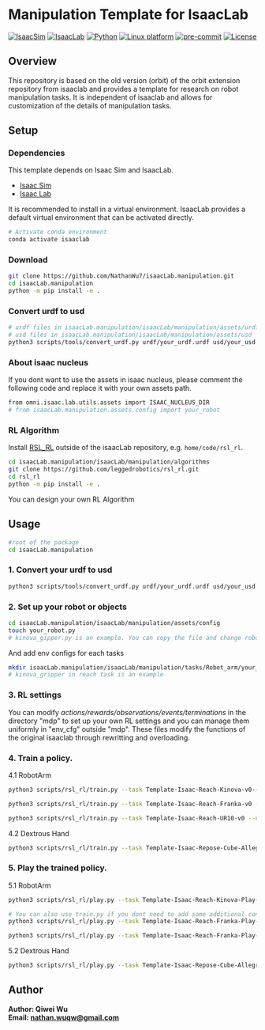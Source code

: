 # Manipulation Template for IsaacLab

[![IsaacSim](https://img.shields.io/badge/IsaacSim-4.0.0-silver.svg)](https://docs.omniverse.nvidia.com/isaacsim/latest/overview.html)
[![IsaacLab](https://img.shields.io/badge/IsaacLab-0.3.1-silver)](https://isaac-sim.github.io/IsaacLab/)
[![Python](https://img.shields.io/badge/python-3.10-blue.svg)](https://docs.python.org/3/whatsnew/3.10.html)
[![Linux platform](https://img.shields.io/badge/platform-linux--64-orange.svg)](https://releases.ubuntu.com/20.04/)
[![pre-commit](https://img.shields.io/badge/pre--commit-enabled-brightgreen?logo=pre-commit&logoColor=white)](https://pre-commit.com/)
[![License](https://img.shields.io/badge/license-MIT-yellow.svg)](https://opensource.org/license/mit)

## Overview

This repository is based on the old version (orbit) of the orbit extension repository from isaaclab and provides a template for research on robot manipulation tasks. It is independent of isaaclab and allows for customization of the details of manipulation tasks.



## Setup



### Dependencies

This template depends on Isaac Sim and IsaacLab. 

- [Isaac Sim](https://docs.omniverse.nvidia.com/isaacsim/latest/index.html)
- [Isaac Lab](https://isaac-sim.github.io/IsaacLab/)

It is recommended to install in a virtual environment. IsaacLab provides a default virtual environment that can be activated directly.
```bash
# Activate conda environment
conda activate isaaclab
```
### Download
```bash
git clone https://github.com/NathanWu7/isaacLab.manipulation.git
cd isaacLab.manipulation
python -m pip install -e .
```

### Convert urdf to usd
```bash
# urdf files in isaacLab.manipulation/isaacLab/manipulation/assets/urdf 
# usd files in isaacLab.manipulation/isaacLab/manipulation/assets/usd
python3 scripts/tools/convert_urdf.py urdf/your_urdf.urdf usd/your_usd.usd
```
### About isaac nucleus
If you dont want to use the assets in isaac nucleus, please comment the following code and replace it with your own assets path.
```bash
from omni.isaac.lab.utils.assets import ISAAC_NUCLEUS_DIR
# from isaacLab.manipulation.assets.config import your_robot
```
### RL Algorithm

Install [RSL_RL](https://github.com/leggedrobotics/rsl_rl) outside of the isaacLab repository, e.g. `home/code/rsl_rl`.

```bash
cd isaacLab.manipulation/isaacLab/manipulation/algorithms
git clone https://github.com/leggedrobotics/rsl_rl.git
cd rsl_rl
python -m pip install -e .
```
You can design your own RL Algorithm

## Usage
```bash
#root of the package
cd isaacLab.manipulation
```
### 1. Convert your urdf to usd
```bash
python3 scripts/tools/convert_urdf.py urdf/your_urdf.urdf usd/your_usd.usd
```
### 2. Set up your robot or objects
```bash
cd isaacLab.manipulation/isaacLab/manipulation/assets/config
touch your_robot.py
# kinova_gipper.py is an example. You can copy the file and change robot_usd = "kinova_robotiq.usd" to your own usd and apply some changes in ArticulationCfg 
```
And add env configs for each tasks
```bash
mkdir isaacLab.manipulation/isaacLab/manipulation/tasks/Robot_arm/your_tasks/config/your_robot_env
# kinova_gripper in reach task is an example
```
### 3. RL settings
You can modify *actions/rewards/observations/events/terminations* in the directory "mdp" to set up your own RL settings and you can manage them uniformly in "env_cfg" outside "mdp". These files modify the functions of the original isaaclab through rewritting and overloading.


### 4. Train a policy.
4.1 RobotArm
```bash
python3 scripts/rsl_rl/train.py --task Template-Isaac-Reach-Kinova-v0--num_envs 4096 --headless
```
```bash
python3 scripts/rsl_rl/train.py --task Template-Isaac-Reach-Franka-v0 --num_envs 4096 --headless
```
```bash
python3 scripts/rsl_rl/train.py --task Template-Isaac-Reach-UR10-v0 --num_envs 4096 --headless
```
4.2 Dextrous Hand
```bash
python3 scripts/rsl_rl/train.py --task Template-Isaac-Repose-Cube-Allegro-v0 --num_envs 4096 --headless
```


### 5. Play the trained policy.

5.1 RobotArm
```bash
python3 scripts/rsl_rl/play.py --task Template-Isaac-Reach-Kinova-Play-v0--num_envs 16
```
```bash
# You can also use train.py if you dont need to add some additional configs.
python3 scripts/rsl_rl/play.py --task Template-Isaac-Reach-Franka-Play-v0 --num_envs 16
```
```bash
python3 scripts/rsl_rl/play.py --task Template-Isaac-Reach-Franka-Play-v0 --num_envs 16
```
5.2 Dextrous Hand
```bash
python3 scripts/rsl_rl/play.py --task Template-Isaac-Repose-Cube-Allegro-Play-v0 --num_envs 16
```

## Author
**Author: Qiwei Wu<br />
Email: nathan.wuqw@gmail.com**





